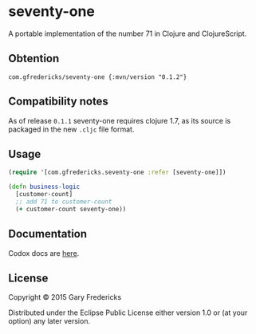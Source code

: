 # seventy-one

A portable implementation of the number 71 in Clojure and ClojureScript.

## Obtention

`com.gfredericks/seventy-one {:mvn/version "0.1.2"}`

## Compatibility notes

As of release `0.1.1` seventy-one requires clojure 1.7, as its source
is packaged in the new `.cljc` file format.

## Usage

``` clojure
(require '[com.gfredericks.seventy-one :refer [seventy-one]])

(defn business-logic
  [customer-count]
  ;; add 71 to customer-count
  (+ customer-count seventy-one))
```

## Documentation

Codox docs are [here](http://gfredericks.github.io/seventy-one/).

## License

Copyright © 2015 Gary Fredericks

Distributed under the Eclipse Public License either version 1.0 or (at
your option) any later version.
